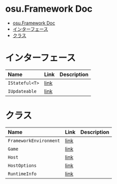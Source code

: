 # osu.Framework Doc
- [osu.Framework Doc](#osuframework-doc)
- [インターフェース](#インターフェース)
- [クラス](#クラス)

# インターフェース
|Name|Link|Description|
|:-|:-|:-|
|`IStateful<T>`|[link](./IStateful.md)||
|`IUpdateable`|[link](./IUpdateable.md)||



# クラス
|Name|Link|Description|
|:-|:-|:-|
|`FrameworkEnvironment`|[link](./FrameworkEnvironment.md)||
|`Game`|[link](./Game.md)||
|`Host`|[link](./Host.md)||
|`HostOptions`|[link](./HostOptions.md)||
|`RuntimeInfo`|[link](./RuntimeInfo.md)||
